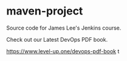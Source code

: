 # maven-project
Source code for James Lee's Jenkins course.

Check out our Latest DevOps PDF book.

https://www.level-up.one/devops-pdf-book
t

